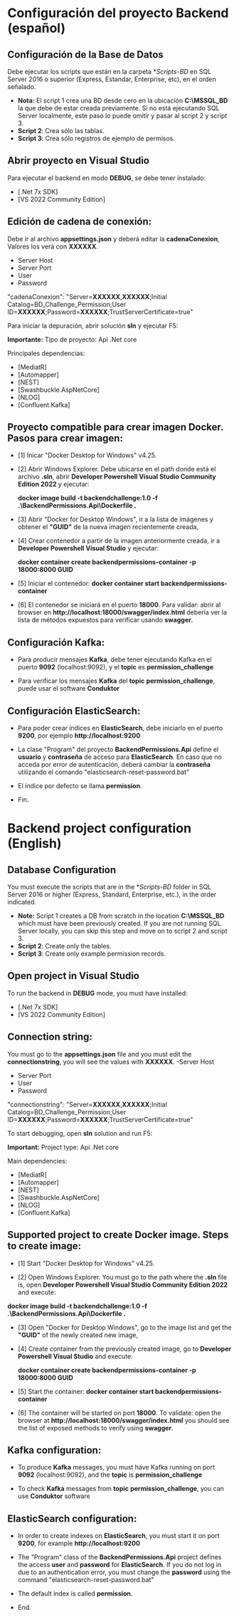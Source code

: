 # Configuración del proyecto Backend (español)

## Configuración de la Base de Datos ##
Debe ejecutar los scripts que están en la carpeta **Scripts-BD* en SQL Server 2016 o superior (Express, Estandar, Enterprise, etc), en el orden señalado.
- **Nota:** El script 1 crea una BD desde cero en la ubicación **C:\MSSQL_BD** la que debe de estar creada previamente. Si no está ejecutando SQL Server localmente, este paso lo puede omitir y pasar al script 2 y script 3.
- **Script 2**: Crea sólo las tablas.
- **Script 3**: Crea sólo registros de ejemplo de permisos.

## Abrir proyecto en Visual Studio ##
Para ejecutar el backend en modo **DEBUG**, se debe tener instalado:
- [.Net 7x SDK]
- [VS 2022 Community Edition]

## Edición de cadena de conexión: ##
Debe ir al archivo **appsettings.json** y deberá editar la **cadenaConexion**, Valores los verá con **XXXXXX**.
- Server Host
- Server Port
- User
- Password

"cadenaConexion": "Server=**XXXXXX**,**XXXXXX**;Initial Catalog=BD_Challenge_Permission;User ID=**XXXXXX**;Password=**XXXXXX**;TrustServerCertificate=true"

Para iniciar la depuración, abrir solución **sln** y ejecutar F5:

**Importante:**
Tipo de proyecto: Api .Net core 

Principales dependencias:
- [MediatR]
- [Automapper]
- [NEST]
- [Swashbuckle.AspNetCore]
- [NLOG]
- [Confluent.Kafka]

## Proyecto compatible para crear imagen Docker. Pasos para crear imagen: ##
- [1] Inicar "Docker Desktop for Windows" v4.25.

- [2] Abrir Windows Explorer. Debe ubicarse en el path donde está el archivo **.sln**, abrir **Developer Powershell Visual Studio Community Edition 2022** y ejecutar:

	**docker image build -t backendchallenge:1.0 -f .\BackendPermissions.Api\Dockerfile .**

- [3] Abrir "Docker for Desktop Windows", ir a la lista de imágenes y obtener el **"GUID"** de la nueva imagen recientemente creada,
  
- [4] Crear contenedor a partir de la imagen anteriormente creada, ir a **Developer Powershell Visual Studio** y ejecutar:

  **docker container create backendpermissions-container -p 18000:8000 GUID**

- [5] Iniciar el contenedor: 
  **docker container start backendpermissions-container**

- [6] El contenedor se iniciará en el puerto **18000**. Para validar: abrir al browser en **http://localhost:18000/swagger/index.html** debería ver la lista de métodos expuestos para verificar usando **swagger**.

## Configuración Kafka: ##
- Para producir mensajes **Kafka**, debe tener ejecutando Kafka en el puerto **9092** (localhost:9092), y el **topic** es **permission_challenge**

- Para verificar los mensajes **Kafka** del **topic** **permission_challenge**, puede usar el software **Conduktor** 

## Configuración ElasticSearch: ##

- Para poder crear índices en **ElasticSearch**, debe iniciarlo en el puerto **9200**, por ejemplo **http://localhost:9200**
    
- La clase "Program" del proyecto **BackendPermissions.Api** define el **usuario** y **contraseña** de acceso para **ElasticSearch**. En caso que no acceda por error de autenticación, deberá cambiar la **contraseña** utilizando el comando "elasticsearch-reset-password.bat" 

- El índice por defecto se llama **permission**.

- Fin.




# Backend project configuration (English)

## Database Configuration ##
You must execute the scripts that are in the **Scripts-BD* folder in SQL Server 2016 or higher (Express, Standard, Enterprise, etc.), in the order indicated.
- **Note:** Script 1 creates a DB from scratch in the location **C:\MSSQL_BD** which must have been previously created. If you are not running SQL Server locally, you can skip this step and move on to script 2 and script 3.
- **Script 2**: Create only the tables.
- **Script 3**: Create only example permission records.

## Open project in Visual Studio ##
To run the backend in **DEBUG** mode, you must have installed:
- [.Net 7x SDK]
- [VS 2022 Community Edition]

## Connection string: ##
You must go to the **appsettings.json** file and you must edit the **connectionstring**, you will see the values with **XXXXXX**.
-Server Host
- Server Port
- User
- Password

"connectionstring": "Server=**XXXXXX**,**XXXXXX**;Initial Catalog=BD_Challenge_Permission;User ID=**XXXXXX**;Password=**XXXXXX**;TrustServerCertificate=true"

To start debugging, open **sln** solution and run F5:

**Important:**
Project type: Api .Net core

Main dependencies:
- [MediatR]
- [Automapper]
- [NEST]
- [Swashbuckle.AspNetCore]
- [NLOG]
- [Confluent.Kafka]

## Supported project to create Docker image. Steps to create image: ##
- [1] Start "Docker Desktop for Windows" v4.25.

- [2] Open Windows Explorer. You must go to the path where the **.sln** file is, open **Developer Powershell Visual Studio Community Edition 2022** and execute:

**docker image build -t backendchallenge:1.0 -f .\BackendPermissions.Api\Dockerfile .**

- [3] Open "Docker for Desktop Windows", go to the image list and get the **"GUID"** of the newly created new image,
  
- [4] Create container from the previously created image, go to **Developer Powershell Visual Studio** and execute:

   **docker container create backendpermissions-container -p 18000:8000 GUID**

- [5] Start the container:
   **docker container start backendpermissions-container**

- [6] The container will be started on port **18000**. To validate: open the browser at **http://localhost:18000/swagger/index.html** you should see the list of exposed methods to verify using **swagger**.

## Kafka configuration: ##
- To produce **Kafka** messages, you must have Kafka running on port **9092** (localhost:9092), and the **topic** is **permission_challenge**

- To check **Kafka** messages from **topic** **permission_challenge**, you can use **Conduktor** software

## ElasticSearch configuration: ##

- In order to create indexes on **ElasticSearch**, you must start it on port **9200**, for example **http://localhost:9200**
    
- The "Program" class of the **BackendPermissions.Api** project defines the access **user** and **password** for **ElasticSearch**. If you do not log in due to an authentication error, you must change the **password** using the command "elasticsearch-reset-password.bat"

- The default index is called **permission**.

- End.
